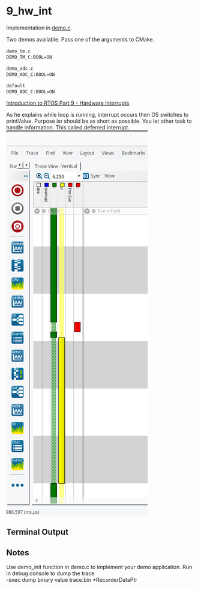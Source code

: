 # 9_hw_int

Implementation in [demo.c](./demo.c).

Two demos available. Pass one of the arguments to CMake.
```
demo_tm.c
DEMO_TM_C:BOOL=ON
```
```
demo_adc.c
DEMO_ADC_C:BOOL=ON
```
```
default
DEMO_ADC_C:BOOL=ON
```

[Introduction to RTOS Part 9 - Hardware Interrupts](https://www.youtube.com/watch?v=qsflCf6ahXU&list=PLEBQazB0HUyQ4hAPU1cJED6t3DU0h34bz&index=9)

As he explains while loop is running, interrupt occurs then OS switches to printValue.
Purpose isr should be as short as possible. You let other task to handle information. This called deferred interrupt.
![adcTrace](./doc/adcTrace.png "adcTrace")

## Terminal Output

## Notes
Use demo_init function in demo.c to implement your demo application.
Run in debug console to dump the trace  
-exec dump binary value trace.bin *RecorderDataPtr